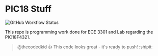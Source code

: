 
# **PIC18 Stuff**  
![GitHub Workflow Status](https://img.shields.io/badge/build-painful-red)  

This repo is programming work done for ECE 3301 and Lab regarding the PIC18F4321. 

> @thecodedkid :+1: This code looks great - it's ready to push! :shipit: